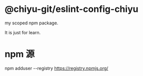 # @chiyu-git/eslint-config-chiyu

my scoped npm package.

It is just for learn.

# npm 源

npm adduser --registry <https://registry.npmjs.org/>
